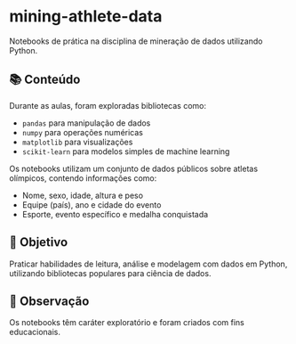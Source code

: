 # mining-athlete-data

Notebooks de prática na disciplina de mineração de dados utilizando Python.

## 📚 Conteúdo

Durante as aulas, foram exploradas bibliotecas como:

- `pandas` para manipulação de dados
- `numpy` para operações numéricas
- `matplotlib` para visualizações
- `scikit-learn` para modelos simples de machine learning

Os notebooks utilizam um conjunto de dados públicos sobre atletas olímpicos, contendo informações como:

- Nome, sexo, idade, altura e peso
- Equipe (país), ano e cidade do evento
- Esporte, evento específico e medalha conquistada

## 🎯 Objetivo

Praticar habilidades de leitura, análise e modelagem com dados em Python, utilizando bibliotecas populares para ciência de dados.

## 🚀 Observação

Os notebooks têm caráter exploratório e foram criados com fins educacionais.
